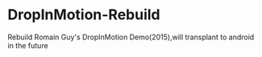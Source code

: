 # DropInMotion-Rebuild
Rebuild Romain Guy's DropInMotion Demo(2015),will transplant to android in the future
